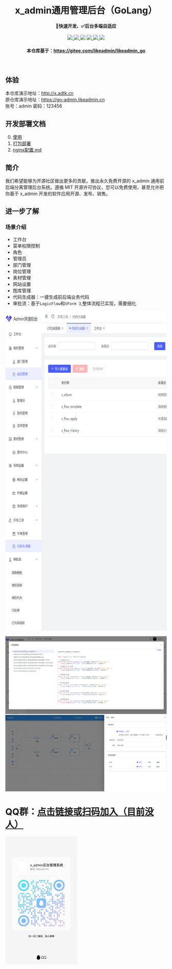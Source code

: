 <h1 align="center">x_admin通用管理后台（GoLang）</h1>
<h4 align="center">🚀快速开发、✅后台多端自适应</h4> 
<p align="center">
<a href=""><img src="https://img.shields.io/badge/Go-1.21+-69d6e1
"> </a><a href="#"> <img src="https://img.shields.io/badge/Gin-1.9.1-3176d9"> </a><a href="https://www.tslang.cn/"><img src="https://img.shields.io/badge/TypeScript-5-294e80"></a> <a href="#"><img src="https://img.shields.io/badge/Vue.js-3-4eb883"> </a><a href="#"><img src="https://img.shields.io/badge/vite-4-ffc018"> </a><a href="#"><img src="https://img.shields.io/badge/Element Plus-2-409eff"> </a>
<!-- <a target="_blank" href="https://www.docker.com/"><img src="https://img.shields.io/badge/Docker--139cff"></a> -->
<br>
<h4 align="center">本仓库基于：<a href="https://gitee.com/likeadmin/likeadmin_go">https://gitee.com/likeadmin/likeadmin_go</a><h4>

 
 
 <br>

## 体验 


本仓库演示地址：http://x.adtk.cn <br>
原仓库演示地址：https://go-admin.likeadmin.cn <br>
账号：admin 密码：123456
    
## 开发部署文档
0. [使用](./docs/0.使用.md)
1. [打包部署](./docs/1.go-打包部署.md) 
2. [nginx配置.md](./docs/2.nginx配置.md)


## 简介

我们希望能够为开源社区做出更多的贡献，推出永久免费开源的 x_admin 通用前后端分离管理后台系统。遵循 MIT 开源许可协议，您可以免费使用，甚至允许把你基于 x_admin 开发的软件应用开源、发布、销售。
<br>

## 进一步了解
### 场景介绍

- 工作台
- 菜单权限控制
- 角色
- 管理员
- 部门管理
- 岗位管理
- 素材管理
- 网站设置
- 图库管理
- 代码生成器：一键生成前后端业务代码
- 审批流：基于`LogicFlow`和`VForm 3`,整体流程已实现，需要细化

<img border="0" src="./docs/assets/menu.png" height="1000px" alt="alipay" title="alipay"/>
 
![](./docs/assets/genCode.png)
![](./docs/assets/flow.png)


# QQ群：<a target="_blank" href="https://qm.qq.com/cgi-bin/qm/qr?k=3owvxQhAsj6oJ6_aJKuARd-GK6dDbMdu&jump_from=webapi&authKey=c989fefqSydvK0yM5uw+y5UIPy1WfMR/OlLPnubNW9ixVp9lKsTXXth07K7zOYOH">点击链接或扫码加入（目前没人）</a>

<img border="0" src="./docs/assets/group.jpg" height="400px" alt="group" title="group">
 